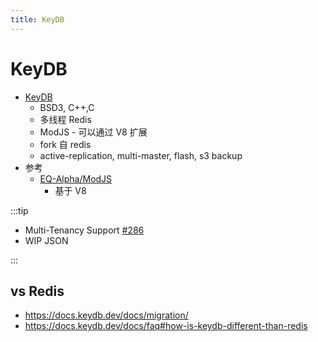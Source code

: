 ```yaml
---
title: KeyDB
---
```


# KeyDB

- [KeyDB](https://github.com/EQ-Alpha/KeyDB)
  - BSD3, C++,C
  - 多线程 Redis
  - ModJS - 可以通过 V8 扩展
  - fork 自 redis
  - active-replication, multi-master, flash, s3 backup
- 参考
  - [EQ-Alpha/ModJS](https://github.com/EQ-Alpha/ModJS)
    - 基于 V8

:::tip

- Multi-Tenancy Support [#286](https://github.com/EQ-Alpha/KeyDB/issues/286)
- WIP JSON

:::

## vs Redis

- https://docs.keydb.dev/docs/migration/
- https://docs.keydb.dev/docs/faq#how-is-keydb-different-than-redis
